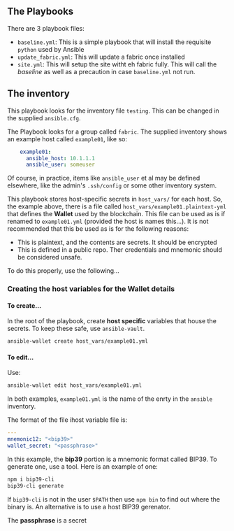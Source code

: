 ## The Playbooks

There are 3 playbook files:

* `baseline.yml`: This is a simple playbook that will install the requisite `python` used by Ansible
* `update_fabric.yml`: This will update a fabric once installed
* `site.yml`: This will setup the site witht eh fabric fully.  This will call the *baseline* as well as a precaution in case `baseline.yml` not run.

## The inventory

This playbook looks for the inventory file `testing`.  This can be changed in the supplied `ansible.cfg`.

The Playbook looks for a group called `fabric`.  The supplied inventory shows an example host called `example01`, like so:

```yaml
    example01:
      ansible_host: 10.1.1.1
      ansible_user: someuser
```

Of course, in practice, items like `ansible_user` et al may be defined elsewhere, like the admin's `.ssh/config` or some other inventory system.

This playbook stores host-specific secrets in `host_vars/` for each host.  So, the example above, there is a file called `host_vars/example01.plaintext-yml` that defines the **Wallet** used by the blockchain.  This file can be used as is if renamed to `example01.yml` (provided the host is names this...).  It is not recommended that this be used as is for the following reasons:

* This is plaintext, and the contents are secrets.  It should be encrypted
* This is defined in a public repo.  Ther credentials and mnemonic should be considered unsafe.

To do this properly, use the following...

### Creating the host variables for the Wallet details

#### To create...

In the root of the playbook, create **host specific** variables that house the secrets.  To keep these safe, use `ansible-vault`.

```bash
ansible-wallet create host_vars/example01.yml
```

#### To edit...

Use:

```bash
ansible-wallet edit host_vars/example01.yml
```

In both examples, `example01.yml` is the name of the enrty in the `ansible` inventory.


The format of the file ihost variable file is:

```yaml
---
mnemonic12: "<bip39>"
wallet_secret: "<passphrase>"
```

In this example, the **bip39** portion is a mnemonic format called BIP39.  To generate one, use a tool.  Here is an example of one:

```bash
npm i bip39-cli
bip39-cli generate
```

If `bip39-cli` is not in the user `$PATH` then use `npm bin` to find out where the binary is.  An alternative is to use a host BIP39 gerenator.

The **passphrase** is a secret